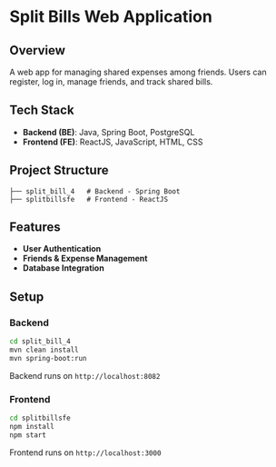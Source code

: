 # Split Bills Web Application

## Overview

A web app for managing shared expenses among friends. Users can register, log in, manage friends, and track shared bills.

## Tech Stack

- **Backend (BE)**: Java, Spring Boot, PostgreSQL
- **Frontend (FE)**: ReactJS, JavaScript, HTML, CSS

## Project Structure

```
├── split_bill_4   # Backend - Spring Boot
├── splitbillsfe   # Frontend - ReactJS
```

## Features

- **User Authentication**
- **Friends & Expense Management**
- **Database Integration**

## Setup

### Backend

```sh
cd split_bill_4
mvn clean install
mvn spring-boot:run
```

Backend runs on `http://localhost:8082`

### Frontend

```sh
cd splitbillsfe
npm install
npm start
```

Frontend runs on `http://localhost:3000`



